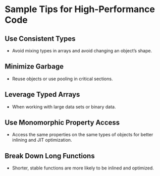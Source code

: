 # Sample Tips for High-Performance Code

## Use Consistent Types

- Avoid mixing types in arrays and avoid changing an object’s shape.

## Minimize Garbage

- Reuse objects or use pooling in critical sections.

## Leverage Typed Arrays

- When working with large data sets or binary data.

## Use Monomorphic Property Access

- Access the same properties on the same types of objects for better inlining and JIT optimization.

## Break Down Long Functions

- Shorter, stable functions are more likely to be inlined and optimized.
